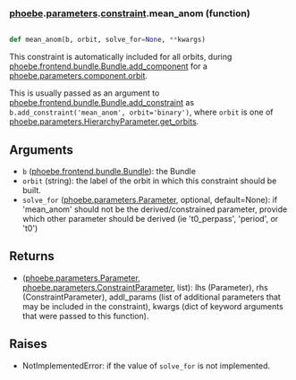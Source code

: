 ### [phoebe](phoebe.md).[parameters](phoebe.parameters.md).[constraint](phoebe.parameters.constraint.md).mean_anom (function)


```py

def mean_anom(b, orbit, solve_for=None, **kwargs)

```



This constraint is automatically included for all orbits, during
[phoebe.frontend.bundle.Bundle.add_component](phoebe.frontend.bundle.Bundle.add_component.md) for a
[phoebe.parameters.component.orbit](phoebe.parameters.component.orbit.md).

This is usually passed as an argument to
 [phoebe.frontend.bundle.Bundle.add_constraint](phoebe.frontend.bundle.Bundle.add_constraint.md) as
 `b.add_constraint('mean_anom', orbit='binary')`, where `orbit` is
 one of [phoebe.parameters.HierarchyParameter.get_orbits](phoebe.parameters.HierarchyParameter.get_orbits.md).

Arguments
-----------
* `b` ([phoebe.frontend.bundle.Bundle](phoebe.frontend.bundle.Bundle.md)): the Bundle
* `orbit` (string): the label of the orbit in which this constraint should
    be built.
* `solve_for` ([phoebe.parameters.Parameter](phoebe.parameters.Parameter.md), optional, default=None): if
    'mean_anom' should not be the derived/constrained parameter, provide which
    other parameter should be derived (ie 't0_perpass', 'period', or 't0')

Returns
----------
* ([phoebe.parameters.Parameter](phoebe.parameters.Parameter.md), [phoebe.parameters.ConstraintParameter](phoebe.parameters.ConstraintParameter.md), list):
    lhs (Parameter), rhs (ConstraintParameter), addl_params (list of additional
    parameters that may be included in the constraint), kwargs (dict of
    keyword arguments that were passed to this function).

Raises
--------
* NotImplementedError: if the value of `solve_for` is not implemented.

